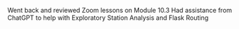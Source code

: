 Went back and reviewed Zoom lessons on Module 10.3
Had assistance from ChatGPT to help with Exploratory Station Analysis and Flask Routing
